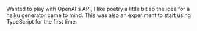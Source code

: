 Wanted to play with OpenAI's API, I like poetry a little bit so the idea for a haiku generator came to mind. 
This was also an experiment to start using TypeScript for the first time.
